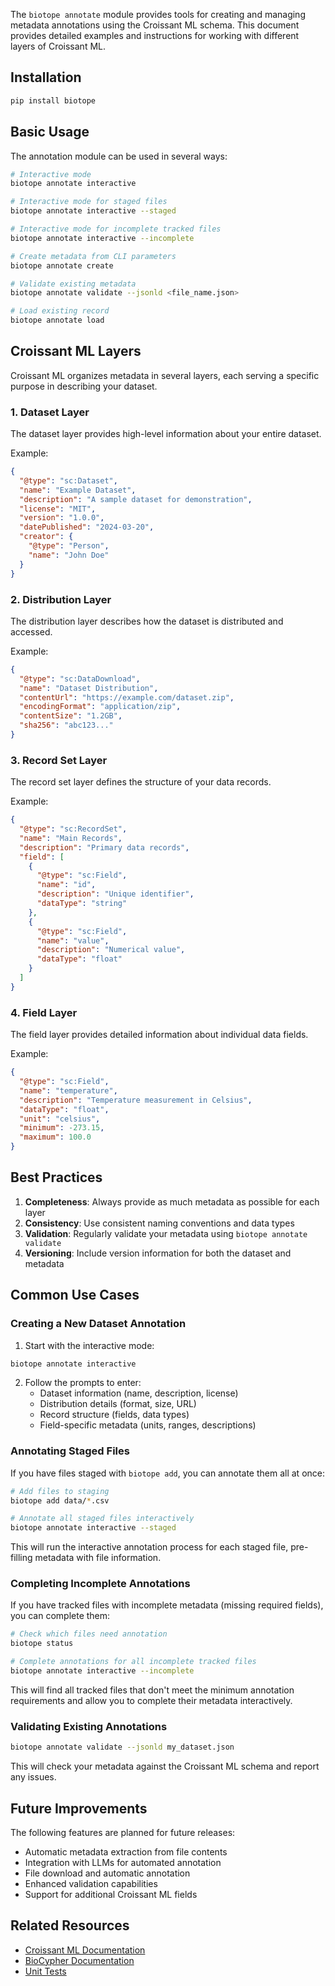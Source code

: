 
The `biotope annotate` module provides tools for creating and managing metadata annotations using the Croissant ML schema. This document provides detailed examples and instructions for working with different layers of Croissant ML.

## Installation

```bash
pip install biotope
```

## Basic Usage

The annotation module can be used in several ways:

```bash
# Interactive mode
biotope annotate interactive

# Interactive mode for staged files
biotope annotate interactive --staged

# Interactive mode for incomplete tracked files
biotope annotate interactive --incomplete

# Create metadata from CLI parameters
biotope annotate create

# Validate existing metadata
biotope annotate validate --jsonld <file_name.json>

# Load existing record
biotope annotate load
```

## Croissant ML Layers

Croissant ML organizes metadata in several layers, each serving a specific purpose in describing your dataset.

### 1. Dataset Layer

The dataset layer provides high-level information about your entire dataset.

Example:
```json
{
  "@type": "sc:Dataset",
  "name": "Example Dataset",
  "description": "A sample dataset for demonstration",
  "license": "MIT",
  "version": "1.0.0",
  "datePublished": "2024-03-20",
  "creator": {
    "@type": "Person",
    "name": "John Doe"
  }
}
```

### 2. Distribution Layer

The distribution layer describes how the dataset is distributed and accessed.

Example:
```json
{
  "@type": "sc:DataDownload",
  "name": "Dataset Distribution",
  "contentUrl": "https://example.com/dataset.zip",
  "encodingFormat": "application/zip",
  "contentSize": "1.2GB",
  "sha256": "abc123..."
}
```

### 3. Record Set Layer

The record set layer defines the structure of your data records.

Example:
```json
{
  "@type": "sc:RecordSet",
  "name": "Main Records",
  "description": "Primary data records",
  "field": [
    {
      "@type": "sc:Field",
      "name": "id",
      "description": "Unique identifier",
      "dataType": "string"
    },
    {
      "@type": "sc:Field",
      "name": "value",
      "description": "Numerical value",
      "dataType": "float"
    }
  ]
}
```

### 4. Field Layer

The field layer provides detailed information about individual data fields.

Example:
```json
{
  "@type": "sc:Field",
  "name": "temperature",
  "description": "Temperature measurement in Celsius",
  "dataType": "float",
  "unit": "celsius",
  "minimum": -273.15,
  "maximum": 100.0
}
```

## Best Practices

1. **Completeness**: Always provide as much metadata as possible for each layer
2. **Consistency**: Use consistent naming conventions and data types
3. **Validation**: Regularly validate your metadata using `biotope annotate validate`
4. **Versioning**: Include version information for both the dataset and metadata

## Common Use Cases

### Creating a New Dataset Annotation

1. Start with the interactive mode:
```bash
biotope annotate interactive
```

2. Follow the prompts to enter:
   - Dataset information (name, description, license)
   - Distribution details (format, size, URL)
   - Record structure (fields, data types)
   - Field-specific metadata (units, ranges, descriptions)

### Annotating Staged Files

If you have files staged with `biotope add`, you can annotate them all at once:

```bash
# Add files to staging
biotope add data/*.csv

# Annotate all staged files interactively
biotope annotate interactive --staged
```

This will run the interactive annotation process for each staged file, pre-filling metadata with file information.

### Completing Incomplete Annotations

If you have tracked files with incomplete metadata (missing required fields), you can complete them:

```bash
# Check which files need annotation
biotope status

# Complete annotations for all incomplete tracked files
biotope annotate interactive --incomplete
```

This will find all tracked files that don't meet the minimum annotation requirements and allow you to complete their metadata interactively.

### Validating Existing Annotations

```bash
biotope annotate validate --jsonld my_dataset.json
```

This will check your metadata against the Croissant ML schema and report any issues.

## Future Improvements

The following features are planned for future releases:
- Automatic metadata extraction from file contents
- Integration with LLMs for automated annotation
- File download and automatic annotation
- Enhanced validation capabilities
- Support for additional Croissant ML fields

## Related Resources

- [Croissant ML Documentation](https://research.google/blog/croissant-a-metadata-format-for-ml-ready-datasets/)
- [BioCypher Documentation](https://biocypher.org)
- [Unit Tests](https://github.com/biocypher/biotope/blob/main/tests/commands/test_annotate.py) 
